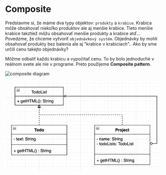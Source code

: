 # Composite
Predstavme si, že máme dva typy objektov: `produkty` a `krabice`. Krabica môže 
obsahovať niekoľko produktov ale aj menšie krabice. Tieto menšie krabice takztiež
môžu obsahovať menšie produkty a krabice atď...
Povedzme, že chceme vytvoriť `objednávkový systém`. Objednávky by mohli obsahovať
produkty bez balenia ale aj "krabice v krabiciach".. Ako by sme určili cenu
takejto objednávky?

Môžme odbaliť každú krabicu a vypočítať cenu. To by bolo jednoduché v reálnom svete
ale nie v programe. Preto použijeme **Composite pattern**.

![composite diagram](https://refactoring.guru/images/patterns/diagrams/composite/structure-en.png)

![composite-diagram.png](..%2F..%2F..%2F..%2F..%2F..%2Fresources%2Fcomposite-diagram.png)